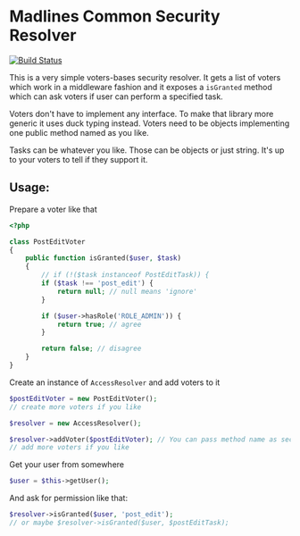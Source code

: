 # Madlines Common Security Resolver

[![Build Status](https://travis-ci.org/Madlines/Common-Security-Resolver.svg?branch=master)](https://travis-ci.org/Madlines/Common-Security-Resolver)

This is a very simple voters-bases security resolver.
It gets a list of voters which work in a middleware fashion
and it exposes a `isGranted` method which can ask voters if
user can perform a specified task.

Voters don't have to implement any interface. To make that library more generic
it uses duck typing instead. Voters need to be objects implementing one public method
named as you like.

Tasks can be whatever you like. Those can be objects or just string. It's up to your voters
to tell if they support it.

## Usage:

Prepare a voter like that
```php
<?php

class PostEditVoter
{
    public function isGranted($user, $task)
    {
        // if (!($task instanceof PostEditTask)) {
        if ($task !== 'post_edit') {
            return null; // null means 'ignore'
        }

        if ($user->hasRole('ROLE_ADMIN')) {
            return true; // agree
        }

        return false; // disagree
    }
}
```

Create an instance of `AccessResolver` and add voters to it

```php
$postEditVoter = new PostEditVoter();
// create more voters if you like

$resolver = new AccessResolver();

$resolver->addVoter($postEditVoter); // You can pass method name as second parameter. It defaults to `isGranted`
// add more voters if you like

```

Get your user from somewhere

```php
$user = $this->getUser();
```


And ask for permission like that:
```php
$resolver->isGranted($user, 'post_edit');
// or maybe $resolver->isGranted($user, $postEditTask);
```
